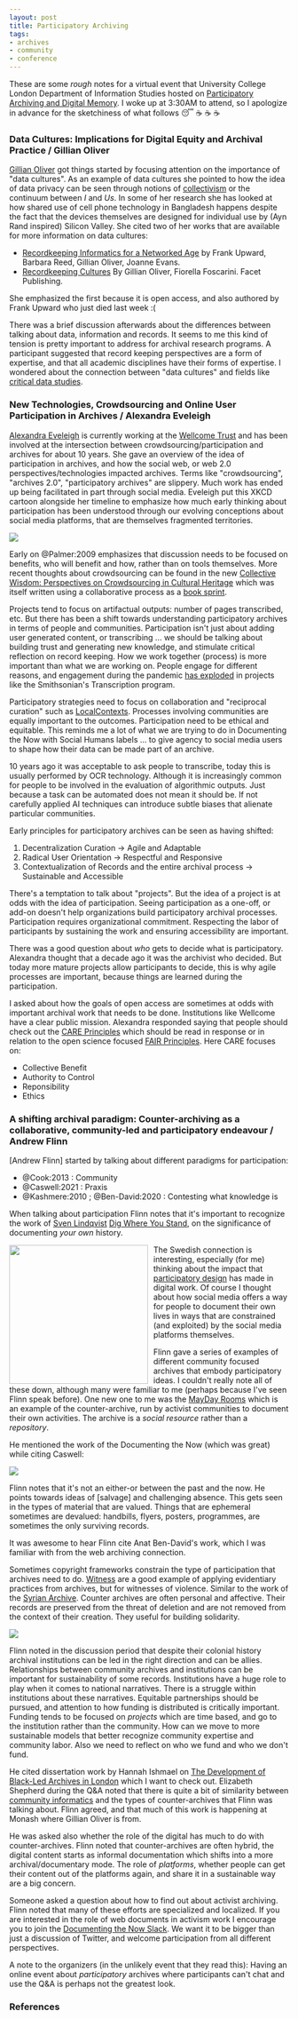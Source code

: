```yaml
---
layout: post
title: Participatory Archiving
tags:
- archives
- community
- conference
---
```


These are some *rough* notes for a virtual event that University College London
Department of Information Studies hosted on [Participatory Archiving and
Digital
Memory](https://www.eventbrite.co.uk/e/digitization-and-the-future-of-archives-network-meeting-iii-tickets-163989185067).
I woke up at 3:30AM to attend, so I apologize in advance for the sketchiness of
what follows 😴 ☕ ☕ ☕ 

### Data Cultures: Implications for Digital Equity and Archival Practice / Gillian Oliver

[Gillian Oliver] got things started by focusing attention on the importance of
"data cultures". As an example of data cultures she pointed to how the idea of
data privacy can be seen through notions of [collectivism] or the continuum
between *I* and *Us*. In some of her research she has looked at how shared use
of cell phone technology in Bangladesh happens despite the fact that the
devices themselves are designed for individual use by (Ayn Rand inspired)
Silicon Valley. She cited two of her works that are available for more
information on data cultures:

* [Recordkeeping Informatics for a Networked Age] by Frank Upward, Barbara Reed, Gillian Oliver, Joanne Evans.
* [Recordkeeping Cultures] By Gillian Oliver, Fiorella Foscarini. Facet Publishing. 

She emphasized the first because it is open access, and also authored by Frank
Upward who just died last week :(

There was a brief discussion afterwards about the differences between talking
about data, information and records. It seems to me this kind of tension is
pretty important to address for archival research programs. A participant
suggested that record keeping perspectives are a form of expertise, and that
all academic disciplines have their forms of expertise. I wondered about the
connection between "data cultures" and fields like [critical data studies].

### New Technologies, Crowdsourcing and Online User Participation in Archives / Alexandra Eveleigh

[Alexandra Eveleigh] is currently working at the [Wellcome Trust] and has been
involved at the intersection between crowdsourcing/participation and archives
for about 10 years. She gave an overview of the idea of participation in
archives, and how the social web, or web 2.0 perspectives/technologies impacted
archives. Terms like "crowdsourcing", "archives 2.0", "participatory archives"
are slippery. Much work has ended up being facilitated in part through social
media. Eveleigh put this XKCD cartoon alongside her timeline to emphasize how
much early thinking about participation has been understood through our
evolving conceptions about social media platforms, that are themselves
fragmented territories.

<a href="/images/participatory-archives-01.png"><img class="img-responsive" src="/images/participatory-archives-01.png"></a>

Early on @Palmer:2009 emphasizes that discussion needs to be focused on
benefits, who will benefit and how, rather than on tools themselves. More
recent thoughts about crowdsourcing can be found in
the new [Collective Wisdom: Perspectives on Crowdsourcing in
Cultural Heritage] which was itself written using a collaborative process as
a [book sprint].

Projects tend to focus on artifactual outputs: number of pages transcribed,
etc. But there has been a shift towards understanding participatory archives in
terms of people and communities. Participation isn't just about adding user
generated content, or transcribing ... we should be talking about building
trust and generating new knowledge, and stimulate critical reflection on record
keeping. How we work together (process) is more important than what we are
working on. People engage for different reasons, and engagement during the
pandemic [has exploded] in projects like the Smithsonian's Transcription
program.

Participatory strategies need to focus on collaboration and "reciprocal
curation" such as [LocalContexts]. Processes involving communities are equally
important to the outcomes. Participation need to be ethical and equitable. This
reminds me a lot of what we are trying to do in Documenting the Now with Social
Humans labels ... to give agency to social media users to shape how their data
can be made part of an archive. 

10 years ago it was acceptable to ask people to transcribe, today this is
usually performed by OCR technology. Although it is increasingly common for
people to be involved in the evaluation of algorithmic outputs. Just because
a task can be automated does not mean it should be. If not carefully applied AI
techniques can introduce subtle biases that alienate particular communities. 

Early principles for participatory archives can be seen as having shifted:

1. Decentralization Curation -> Agile and Adaptable
2. Radical User Orientation -> Respectful and Responsive
3. Contextualization of Records and the entire archival process -> Sustainable and Accessible

There's a temptation to talk about "projects". But the idea of a project is at
odds with the idea of participation.  Seeing participation as a one-off, or
add-on doesn't help organizations build participatory archival processes.
Participation requires organizational commitment. Respecting the labor of
participants by sustaining the work and ensuring accessibility are important.

There was a good question about *who* gets to decide what is participatory.
Alexandra thought that a decade ago it was the archivist who decided. But today
more mature projects allow participants to decide, this is why agile processes
are important, because things are learned during the participation.

I asked about how the goals of open access are sometimes at odds with important
archival work that needs to be done. Institutions like Wellcome have a clear
public mission. Alexandra responded saying that people should check out the
[CARE Principles] which should be read in response or in relation to the open
science focused [FAIR Principles]. Here CARE focuses on:

* Collective Benefit
* Authority to Control
* Reponsibility
* Ethics

### A shifting archival paradigm: Counter-archiving as a collaborative, community-led and participatory endeavour / Andrew Flinn

[Andrew Flinn] started by talking about different paradigms for participation:

* @Cook:2013 : Community
* @Caswell:2021 : Praxis
* @Kashmere:2010 ; @Ben-David:2020 : Contesting what knowledge is

When talking about participation Flinn notes that it's important to recognize
the work of [Sven Lindqvist] [Dig Where You Stand], on the significance of
documenting *your own* history.

<a href="https://en.wikipedia.org/wiki/Sven_Lindqvist"><img style="float: left; margin-right: 10px; width: 250px" src="/images/sven-lindqvist.jpg"></a>

The Swedish connection is interesting, especially (for me) thinking about the
impact that [participatory design] has made in digital work. Of course
I thought about how social media offers a way for people to document their own
lives in ways that are constrained (and exploited) by the social media
platforms themselves.

Flinn gave a series of examples of different community focused archives that
embody participatory ideas. I couldn't really note all of these down, although
many were familiar to me (perhaps because I've seen Flinn speak before). One
new one to me was the [MayDay Rooms] which is an example of the
counter-archive, run by activist communities to document their own activities.
The archive is a *social resource* rather than a *repository*.

He mentioned the work of the Documenting the Now (which was great) while
citing Caswell:

<a href="/images/participatory-archives-02.png"><img class="img-responsive" src="/images/participatory-archives-02.png"></a>

Flinn notes that it's not an either-or between the past and the now. He points
towards ideas of [salvage] and challenging absence. This gets seen in the types
of material that are valued. Things that are ephemeral sometimes are devalued:
handbills, flyers, posters, programmes, are sometimes the only surviving
records. 

It was awesome to hear Flinn cite Anat Ben-David's work, which I was familiar
with from the web archiving connection.

Sometimes copyright frameworks constrain the type of participation that
archives need to do. [Witness] are a good example of applying evidentiary
practices from archives, but for witnesses of violence. Similar to the work of
the [Syrian Archive]. Counter archives are often personal and affective. Their
records are preserved from the threat of deletion and are not removed from the
context of their creation. They useful for building solidarity.

<a href="/images/participatory-archives-03.png"><img class="img-responsive" src="/images/participatory-archives-03.png"></a>

Flinn noted in the discussion period that despite their colonial history
archival institutions can be led in the right direction and can be allies.
Relationships between community archives and institutions can be important for
sustainability of some records. Institutions have a huge role to play when it
comes to national narratives. There is a struggle within institutions about
these narratives. Equitable partnerships should be pursued, and attention to
how funding is distributed is critically important. Funding tends to be focused
on *projects* which are time based, and go to the institution rather than the
community. How can we move to more sustainable models that better recognize
community expertise and community labor. Also we need to reflect on who we fund
and who we don't fund. 

He cited dissertation work by Hannah Ishmael on [The Development of Black-Led
Archives in London] which I want to check out. Elizabeth Shepherd during the
Q&A noted that there is quite a bit of similarity between [community
informatics] and the types of counter-archives that Flinn was talking about.
Flinn agreed, and that much of this work is happening at Monash where Gillian
Oliver is from.

He was asked also whether the role of the digital has much to do with
counter-archives. Flinn noted that counter-archives are often hybrid, the
digital content starts as informal documentation which shifts into a more
archival/documentary mode. The role of *platforms*, whether people can get
their content out of the platforms again, and share it in a sustainable way are
a big concern.

Someone asked a question about how to find out about activist archiving. Flinn
noted that many of these efforts are specialized and localized. If you are
interested in the role of web documents in activism work I encourage you to
join the [Documenting the Now Slack](https://bit.ly/docnow-slack). We want it
to be bigger than just a discussion of Twitter, and welcome participation from
all different perspectives.

A note to the organizers (in the unlikely event that they read this): Having an
online event about *participatory* archives where participants can't chat and
use the Q&A is perhaps not the greatest look.

### References

[The Development of Black-Led Archives in London]: https://discovery.ucl.ac.uk/id/eprint/10112604/
[Witness]: https://witness.org
[Syrian Archive]: https://syrianarchive.org/
[Anat Ben-David]: https://www.anatbendavid.info
[Counter-archiving Facebook]: https://journals.sagepub.com/doi/full/10.1177/0267323120922069
[Mayday Rooms]: https://maydayrooms.org/
[Dig Where You Stand]: https://en.wikipedia.org/wiki/Dig_Where_You_Stand_movement
[participatory design]: https://en.wikipedia.org/wiki/Participatory_design
[Sven Lindqvist]: https://en.wikipedia.org/wiki/Sven_Lindqvist
[CARE Principles]: https://www.gida-global.org/care
[FAIR Principles]: https://www.go-fair.org/fair-principles/
[critical data studies]: https://en.wikipedia.org/wiki/Critical_data_studies
[Archives 2.0: If we build it will they come]: http://www.ariadne.ac.uk/issue/60/palmer/
[LocalContexts]: https://localcontexts.org/
[book sprint]: https://www.booksprints.net/
[Collective Wisdom: Perspectives on Crowdsourcing in Cultural Heritage]:
https://www.booksprints.net/book/collective-wisdom/
[Alexandra Eveleigh]: https://twitter.com/ammeveleigh
[Recordkeeping Cultures]: https://www.routledge.com/Recordkeeping-Cultures/Oliver-Foscarini/p/book/9781783303991
[Recordkeeping Informatics for a Networked Age]: https://bridges.monash.edu/articles/monograph/Recordkeeping_Informatics_for_a_Networked_Age/12821381
[collectivism]: https://en.wikipedia.org/wiki/Collectivism
[Gillian Oliver]: https://research.monash.edu/en/persons/gillian-oliver
[has exploded]: https://www.youtube.com/watch?v=s2V2gYxjCP4
[Wellcome Trust]: https://wellcome.org/
[community informatics]: https://en.wikipedia.org/wiki/Community_informatics
